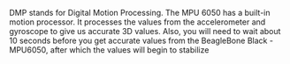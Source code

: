 DMP stands for Digital Motion Processing. The MPU 6050 has a built-in motion processor. It processes the values from the accelerometer and gyroscope to give us accurate 3D values. Also, you will need to wait about 10 seconds before you get accurate values from the BeagleBone Black - MPU6050, after which the values will begin to stabilize
